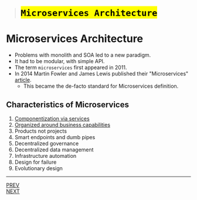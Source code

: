 > # <mark>`Microservices Architecture`</mark>

# Microservices Architecture

-   Problems with monolith and SOA led to a new paradigm.
-   It had to be modular, with simple API.
-   The term `microservices` first appeared in 2011.
-   In 2014 Martin Fowler and James Lewis published their "Microservices" [article](https://martinfowler.com/articles/microservices.html).
    -   This became the de-facto standard for Microservices definition.

## Characteristics of Microservices

1.  [Componentization via services](03A/03A-componentization.md)
1.  [Organized around business capabilities](03B/03B-business-capabilities.md)
1.  Products not projects
1.  Smart endpoints and dumb pipes
1.  Decentralized governance
1.  Decentralized data management
1.  Infrastructure automation
1.  Design for failure
1.  Evolutionary design

---

[PREV](../02/02-problems-with-monolith-and-SOA.md) <span style="margin-left:85vw"></span> [NEXT](./03A/03A-componentization.md)

